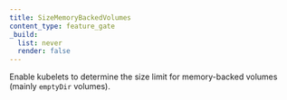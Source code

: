 ```yaml
---
title: SizeMemoryBackedVolumes
content_type: feature_gate
_build:
  list: never
  render: false
---
```

Enable kubelets to determine the size limit for
memory-backed volumes (mainly `emptyDir` volumes).
